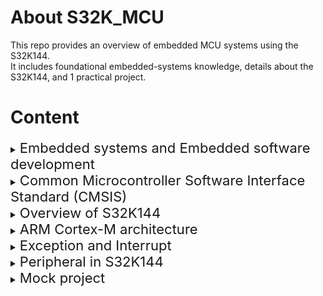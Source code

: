 # About S32K_MCU

This repo provides an overview of embedded MCU systems using the S32K144.  
It includes foundational embedded-systems knowledge, details about the S32K144, and 1 practical project.

# Content

<details>
  <summary><span style="font-size:22px;">Embedded systems and Embedded software development</span></summary>&nbsp;

  - Embedded System Introduction  
  - Embedded Software Overview and Basic  
  - Development Process

</details>

<details>
  <summary><span style="font-size:22px;">Common Microcontroller Software Interface Standard (CMSIS)</span></summary><br/>&nbsp;

  - Common Microcontroller Software Interface Standard (CMSIS)

</details>

<details>
  <summary><span style="font-size:22px;">Overview of S32K144</span></summary><br/>&nbsp;

  - Overview on S32K144 EVB Board  
  - Overview on Development IDE: S32 Design Studio  
  - Run an example application on S32K144 EVB Board

</details>

<details>
  <summary><span style="font-size:22px;">ARM Cortex-M architecture</span></summary><br/>&nbsp;

  - Describe about the programmer model in ARM Cortex-M  
  - Explain on Instruction Set Architecture

</details>

<details>
  <summary><span style="font-size:22px;">Exception and Interrupt</span></summary><br/>&nbsp;

  - Interrupt Management in ARM Cortex-M  
  - Organization of Vector Table  
  - Some important registers: NVIC & SCB  
  - Exceptions sequence and handling optimization techniques

</details>

<details>
  <summary><span style="font-size:22px;">Peripheral in S32K144</span></summary><br/>&nbsp;

  - Peripheral ADC/DAC  
  - Peripherals PIT Timer  
  - Peripheral I2C  
  - Peripheral SPI  
  - Peripherals UART

</details>

<details>
  <summary><span style="font-size:22px;">Mock project</span></summary><br/>&nbsp;

  - Practice With S32K144 Board and Mock Project

</details>
